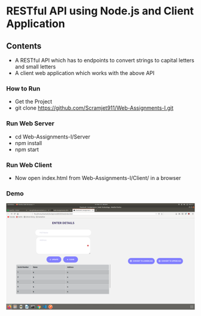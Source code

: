 # RESTful API using Node.js and Client Application
## Contents
- A RESTful API which has to endpoints to convert strings to capital letters and small letters
- A client web application which works with the above API

### How to Run
- Get the Project
- git clone https://github.com/Scramjet911/Web-Assignments-I.git

### Run Web Server
- cd Web-Assignments-I/Server
- npm install
- npm start

### Run Web Client
- Now open index.html from Web-Assignments-I/Client/ in a browser

### Demo
![Screen shot of Client Application](./images/scr.png)
